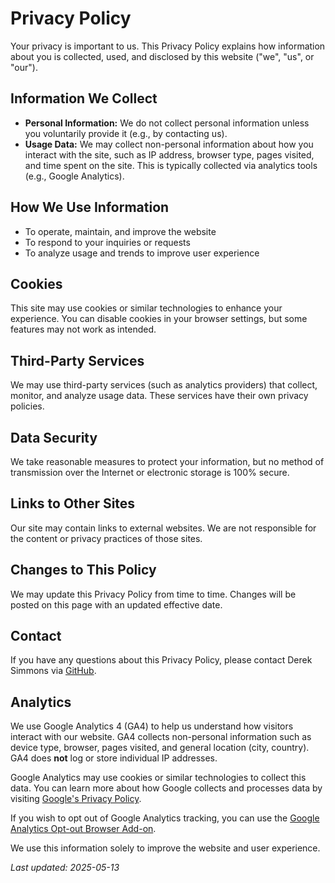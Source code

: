 # Privacy Policy

Your privacy is important to us. This Privacy Policy explains how information about you is collected, used, and disclosed by this website ("we", "us", or "our").

## Information We Collect

- **Personal Information:** We do not collect personal information unless you voluntarily provide it (e.g., by contacting us).
- **Usage Data:** We may collect non-personal information about how you interact with the site, such as IP address, browser type, pages visited, and time spent on the site. This is typically collected via analytics tools (e.g., Google Analytics).

## How We Use Information

- To operate, maintain, and improve the website
- To respond to your inquiries or requests
- To analyze usage and trends to improve user experience

## Cookies

This site may use cookies or similar technologies to enhance your experience. You can disable cookies in your browser settings, but some features may not work as intended.

## Third-Party Services

We may use third-party services (such as analytics providers) that collect, monitor, and analyze usage data. These services have their own privacy policies.

## Data Security

We take reasonable measures to protect your information, but no method of transmission over the Internet or electronic storage is 100% secure.

## Links to Other Sites

Our site may contain links to external websites. We are not responsible for the content or privacy practices of those sites.

## Changes to This Policy

We may update this Privacy Policy from time to time. Changes will be posted on this page with an updated effective date.

## Contact

If you have any questions about this Privacy Policy, please contact Derek Simmons via [GitHub](https://github.com/dereksimmons23).

## Analytics

We use Google Analytics 4 (GA4) to help us understand how visitors interact with our website. GA4 collects non-personal information such as device type, browser, pages visited, and general location (city, country). GA4 does **not** log or store individual IP addresses.

Google Analytics may use cookies or similar technologies to collect this data. You can learn more about how Google collects and processes data by visiting [Google's Privacy Policy](https://policies.google.com/privacy).

If you wish to opt out of Google Analytics tracking, you can use the [Google Analytics Opt-out Browser Add-on](https://tools.google.com/dlpage/gaoptout).

We use this information solely to improve the website and user experience.

_Last updated: 2025-05-13_
